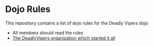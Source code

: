 Dojo Rules
==========

This repository contains a list of dojo rules for the Deadly Vipers dojo

* All members should read the rules
* [The DeadlyVipers organization which started it all](https://github.com/deadlyvipers)

